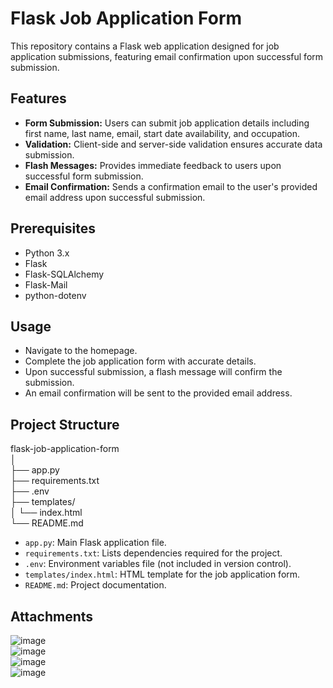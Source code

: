 # Flask Job Application Form 

This repository contains a Flask web application designed for job application submissions, featuring email confirmation upon successful form submission. 

## Features

- **Form Submission:** Users can submit job application details including first name, last name, email, start date availability, and occupation.
- **Validation:** Client-side and server-side validation ensures accurate data submission.
- **Flash Messages:** Provides immediate feedback to users upon successful form submission.
- **Email Confirmation:** Sends a confirmation email to the user's provided email address upon successful submission.

## Prerequisites

- Python 3.x
- Flask
- Flask-SQLAlchemy
- Flask-Mail
- python-dotenv

## Usage

- Navigate to the homepage.
- Complete the job application form with accurate details.
- Upon successful submission, a flash message will confirm the submission.
- An email confirmation will be sent to the provided email address.

## Project Structure

flask-job-application-form \
│ \
├── app.py \
├── requirements.txt \
├── .env \
├── templates/ \
│ └── index.html \
└── README.md 

- `app.py`: Main Flask application file.
- `requirements.txt`: Lists dependencies required for the project.
- `.env`: Environment variables file (not included in version control).
- `templates/index.html`: HTML template for the job application form.
- `README.md`: Project documentation.

## Attachments
![image](https://github.com/FriendlyMaabuat/Flask-WebApp/assets/92776515/1c2ca735-da4b-4256-95e0-a1ddca255cde) \
![image](https://github.com/FriendlyMaabuat/Flask-WebApp/assets/92776515/b3d7057b-a83d-41b5-b36f-93ee7ce8115e) \
![image](https://github.com/FriendlyMaabuat/Flask-WebApp/assets/92776515/7e60fb0f-5b6d-4ff1-b655-36771881a743) \
![image](https://github.com/FriendlyMaabuat/Flask-WebApp/assets/92776515/4cfd7bdd-d4b1-4515-bf31-be9215227575)

